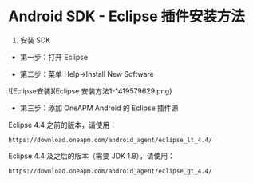 # Android SDK - Eclipse 插件安装方法

1. 安装 SDK


* 第一步：打开 Eclipse

* 第二步：菜单 Help->Install New Software

![Eclipse安装](Eclipse 安装方法1-1419579629.png)

* 第三步：添加 OneAPM Android 的 Eclipse 插件源

Eclipse 4.4 之前的版本，请使用：

```https://download.oneapm.com/android_agent/eclipse_lt_4.4/```

Eclipse 4.4 及之后的版本（需要 JDK 1.8），请使用：

```https://download.oneapm.com/android_agent/eclipse_gt_4.4/```